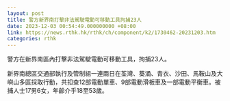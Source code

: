 ```yaml
---
layout: post
title: 警方新界南打擊非法駕駛電動可移動工具拘捕23人
date: 2023-12-03 00:54:49.000000000 +08:00
link: https://news.rthk.hk/rthk/ch/component/k2/1730462-20231203.htm
categories: rthk
---
```


警方在新界南區內打擊非法駕駛電動可移動工具，拘捕23人。

新界南總區交通部執行及管制組一連兩日在荃灣、葵涌、青衣、沙田、馬鞍山及大嶼山多區採取行動，共扣查12部電動單車、9部電動滑板車及一部電動平衡車。被捕人士17男6女，年齡介乎18至53歲。
